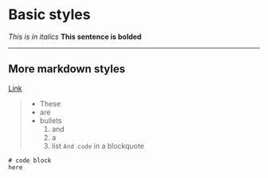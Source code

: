 # Basic styles
*This is in italics* **This sentence is bolded**

---

## More markdown styles
[Link](https://ocboogie.github.io/cse15l-lab-reports/differentFile.html)
> - These
> - are 
> - bullets
>   1. and
>   2. a
>   3. list `And code` in a blockquote
```
# code block
here
```
